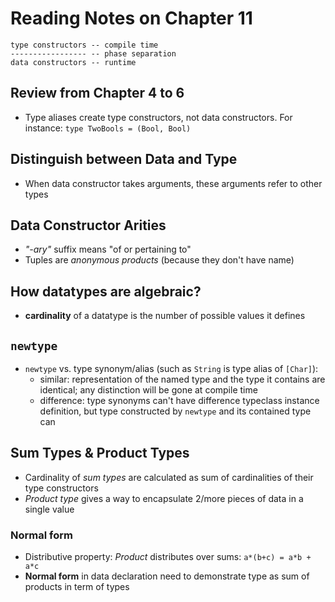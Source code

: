 # Reading Notes on Chapter 11

```
type constructors -- compile time
----------------- -- phase separation
data constructors -- runtime
```

## Review from Chapter 4 to 6

- Type aliases create type constructors, not data constructors. For instance: `type TwoBools = (Bool, Bool)`

## Distinguish between Data and Type

- When data constructor takes arguments, these arguments refer to other types

## Data Constructor Arities

- _"-ary"_ suffix means "of or pertaining to"
- Tuples are _anonymous products_ (because they don't have name)

## How datatypes are algebraic?

- **cardinality** of a datatype is the number of possible
  values it defines

## `newtype`

- `newtype` vs. type synonym/alias (such as `String` is type alias of `[Char]`):
  - similar: representation of the named type and the type it contains are identical; any distinction will be gone at compile time
  - difference: type synonyms can't have difference typeclass instance definition, but type constructed by `newtype` and its contained type can

## Sum Types & Product Types

- Cardinality of _sum types_ are calculated as sum of cardinalities of their type constructors
- _Product type_ gives a way to encapsulate 2/more pieces of data in a single value

### Normal form

- Distributive property: _Product_ distributes over sums: `a*(b+c) = a*b + a*c`
- **Normal form** in data declaration need to demonstrate type as sum of products in term of types
